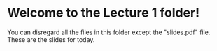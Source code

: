 # Welcome to the Lecture 1 folder!

You can disregard all the files in this folder except the "slides.pdf" file. These are the slides for today.
